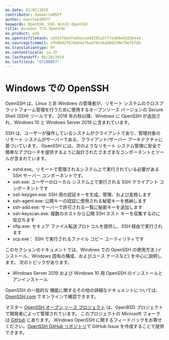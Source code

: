 ```yaml
---
ms.date: 01/07/2019
contributor: damaerteMSFT
author: maertendMSFT
keywords: OpenSSH、SSH、Win32-OpenSSH
title: Windows での OpenSSH
ms.product: w10
ms.openlocfilehash: c6563fbe4fe69acad4d295a3f7fe166e92d38444
ms.sourcegitcommit: afb0602767de64a76aaf9ce6a60d2f0e78efb78b
ms.translationtype: HT
ms.contentlocale: ja-JP
ms.lasthandoff: 06/20/2019
ms.locfileid: "67280057"
---
```

# <a name="openssh-in-windows"></a>Windows での OpenSSH

OpenSSH は、Linux と非 Windows の管理者が、リモート システムのクロスプラットフォーム管理を行うために使用するオープンソース バージョンの Secure Shell (SSH) ツールです。 2018 年の秋以降、Windows に OpenSSH が追加され、Windows 10 と Windows Server 2019 に含まれています。 

SSH は、ユーザーが操作しているシステムがクライアントであり、管理対象のリモート システムがサーバーである、クライアント/サーバー アーキテクチャに基づいています。 OpenSSH には、次のようなリモート システム管理に安全で簡単なアプローチを提供するように設計されたさまざまなコンポーネントとツールが含まれています。

* sshd.exe。リモートで管理されるシステム上で実行されている必要がある SSH サーバー コンポーネントです。 
* ssh.exe: ユーザーのローカル システム上で実行される SSH クライアント コンポーネントです
* ssh-keygen.exe: SSH 用の認証キーを生成、管理、および変換します 
* ssh-agent.exe: 公開キーの認証に使用される秘密キーを格納します
* ssh-add.exe: サーバーで許可される一覧に秘密キーを追加します
* ssh-keyscan.exe: 複数のホストから公開 SSH ホスト キーを収集するのに役立ちます
* sftp.exe: セキュア ファイル転送プロトコルを提供し、SSH 経由で実行されます
* scp.exe： SSH で実行されるファイル コピー ユーティリティです

このセクションのドキュメントでは、Windows での OpenSSH の使用方法 (インストール、Windows 固有の構成、およびユース ケースなど) を中心に説明します。 次のトピックがあります。
* Windows Server 2019 および Windows 10 用 OpenSSH のインストールとアンインストール

OpenSSH の一般的な 機能に関するその他の詳細なドキュメントについては、[OpenSSH.com](https://www.openssh.com/manual.html) でオンラインで確認できます。 

マスター [OpenSSH オープン ソース プロジェクト](https://www.openssh.com) は、OpenBSD プロジェクトで開発者によって管理されています。 このプロジェクトの Microsoft フォークは [GitHub](https://github.com/PowerShell/openssh-portable) にあります。
Windows OpenSSH に関するフィードバックをお寄せください。[OpenSSH GitHub リポジトリ](https://github.com/PowerShell/openssh-portable)で GitHub Issue を作成することで提供できます。 

